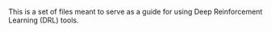 This is a set of files meant to serve as a guide for using Deep Reinforcement Learning (DRL) tools. 
